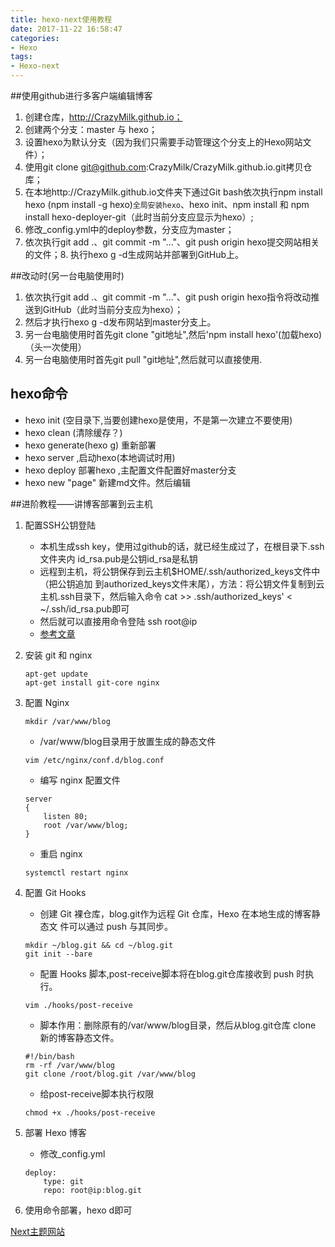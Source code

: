```yaml
---
title: hexo-next使用教程
date: 2017-11-22 16:58:47
categories:
- Hexo
tags:
- Hexo-next
---
```

##使用github进行多客户端编辑博客
1. 创建仓库，http://CrazyMilk.github.io；
2. 创建两个分支：master 与 hexo；
3. 设置hexo为默认分支（因为我们只需要手动管理这个分支上的Hexo网站文件）；
4. 使用git clone git@github.com:CrazyMilk/CrazyMilk.github.io.git拷贝仓库；
5. 在本地http://CrazyMilk.github.io文件夹下通过Git bash依次执行npm install hexo (npm install -g hexo)`全局安装hexo`、hexo init、npm install 和 npm install hexo-deployer-git（此时当前分支应显示为hexo）;
6. 修改_config.yml中的deploy参数，分支应为master；
7. 依次执行git add .、git commit -m "..."、git push origin hexo提交网站相关的文件；8. 执行hexo g -d生成网站并部署到GitHub上。
<!--more-->
##改动时(另一台电脑使用时)
1. 依次执行git add .、git commit -m "..."、git push origin hexo指令将改动推送到GitHub（此时当前分支应为hexo）；
2. 然后才执行hexo g -d发布网站到master分支上。
3. 另一台电脑使用时首先git clone "git地址",然后'npm install hexo'(加载hexo) （头一次使用）
4. 另一台电脑使用时首先git pull "git地址",然后就可以直接使用.
## hexo命令
* hexo init (空目录下,当要创建hexo是使用，不是第一次建立不要使用)
* hexo clean (清除缓存？)
* hexo generate(hexo g) 重新部署
* hexo server ,启动hexo(本地调试时用)
* hexo deploy 部署hexo ,主配置文件配置好master分支
* hexo new "page" 新建md文件。然后编辑

##进阶教程——讲博客部署到云主机
1. 配置SSH公钥登陆
    * 本机生成ssh key，使用过github的话，就已经生成过了，在根目录下.ssh文件夹内
id_rsa.pub是公钥id_rsa是私钥
    * 远程到主机，将公钥保存到云主机$HOME/.ssh/authorized_keys文件中（把公钥追加
到authorized_keys文件末尾），方法：将公钥文件复制到云主机.ssh目录下，然后输入命令
cat >> .ssh/authorized_keys' < ~/.ssh/id_rsa.pub即可
    * 然后就可以直接用命令登陆 ssh root@ip
    * [参考文章](http://www.ruanyifeng.com/blog/2011/12/ssh_remote_login.html)
2. 安装 git 和 nginx
    ````
    apt-get update
    apt-get install git-core nginx
    ````
3. 配置 Nginx
    ````
    mkdir /var/www/blog
    ````
    - /var/www/blog目录用于放置生成的静态文件
    ````
    vim /etc/nginx/conf.d/blog.conf
    ````
    - 编写 nginx 配置文件
    ````
    server
    {
        listen 80;
        root /var/www/blog;
    }
    ````
    - 重启 nginx
    ````
    systemctl restart nginx
    ````
4. 配置 Git Hooks
    - 创建 Git 裸仓库，blog.git作为远程 Git 仓库，Hexo 在本地生成的博客静态文
件可以通过 push 与其同步。
    ````
    mkdir ~/blog.git && cd ~/blog.git
    git init --bare
    ````
    - 配置 Hooks 脚本,post-receive脚本将在blog.git仓库接收到 push 时执行。
              
    ````
    vim ./hooks/post-receive
    ````
    - 脚本作用：删除原有的/var/www/blog目录，然后从blog.git仓库 
    clone 新的博客静态文件。
    ````
    #!/bin/bash
    rm -rf /var/www/blog
    git clone /root/blog.git /var/www/blog
    ````
    - 给post-receive脚本执行权限
    ````
    chmod +x ./hooks/post-receive
    ````
5. 部署 Hexo 博客             
    - 修改_config.yml
    ````
    deploy:
        type: git
        repo: root@ip:blog.git
    ````
6. 使用命令部署，hexo d即可

[Next主题网站](http://theme-next.iissnan.com/)
